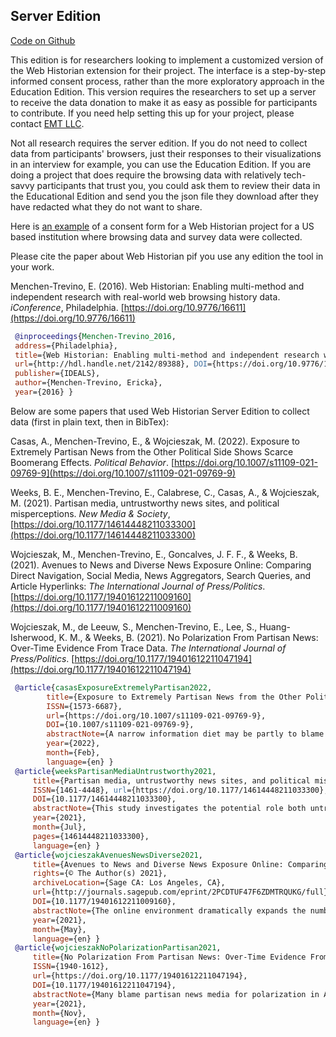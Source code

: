 ## Server Edition

[Code on Github](https://github.com/WebHistorian/community)

This edition is for researchers looking to implement a customized version of the 
Web Historian extension for their project. The interface is a step-by-step informed 
consent process, rather than the more exploratory approach in the Education 
Edition. This version requires the researchers to set up a server to receive 
the data donation to make it as easy as possible for participants to contribute. 
If you need help setting this up for your project, please 
contact [EMT LLC](https://erickaakcire.github.io/emtllc.html). 

Not all research requires the server edition. If you do not need to collect data 
from participants' browsers, just their responses to their visualizations in an interview for example, 
you can use the Education Edition. If you are doing a project that does require the browsing data
with relatively tech-savvy participants that trust you, you could ask them to review their 
data in the Educational Edition and send you the json file they download after they have 
redacted what they do not want to share.

Here is [an example](./consent_example.html) of a consent form for a Web Historian 
project for a US based institution where browsing data and survey data were collected. 

Please cite the paper about Web Historian pif you use any edition the tool in your work.

Menchen-Trevino, E. (2016). Web Historian: Enabling multi-method and independent research with real-world web browsing history data. *iConference*, Philadelphia. [https://doi.org/10.9776/16611](https://doi.org/10.9776/16611)

```bibtex
 @inproceedings{Menchen-Trevino_2016, 
 address={Philadelphia}, 
 title={Web Historian: Enabling multi-method and independent research with real-world web browsing history data}, 
 url={http://hdl.handle.net/2142/89388}, DOI={https://doi.org/10.9776/16611}, 
 publisher={IDEALS}, 
 author={Menchen-Trevino, Ericka}, 
 year={2016} }
```

Below are some papers that used Web Historian Server Edition to collect data (first in plain text, then in BibTex):

Casas, A., Menchen-Trevino, E., & Wojcieszak, M. (2022). Exposure to Extremely Partisan News from the Other Political Side Shows Scarce Boomerang Effects. *Political Behavior*. [https://doi.org/10.1007/s11109-021-09769-9](https://doi.org/10.1007/s11109-021-09769-9)

Weeks, B. E., Menchen-Trevino, E., Calabrese, C., Casas, A., & Wojcieszak, M. (2021). Partisan media, untrustworthy news sites, and political misperceptions. *New Media & Society*, [https://doi.org/10.1177/14614448211033300](https://doi.org/10.1177/14614448211033300)

Wojcieszak, M., Menchen-Trevino, E., Goncalves, J. F. F., & Weeks, B. (2021). Avenues to News and Diverse News Exposure Online: Comparing Direct Navigation, Social Media, News Aggregators, Search Queries, and Article Hyperlinks: *The International Journal of Press/Politics*. [https://doi.org/10.1177/19401612211009160](https://doi.org/10.1177/19401612211009160)

Wojcieszak, M., de Leeuw, S., Menchen-Trevino, E., Lee, S., Huang-Isherwood, K. M., & Weeks, B. (2021). No Polarization From Partisan News: Over-Time Evidence From Trace Data. *The International Journal of Press/Politics*. [https://doi.org/10.1177/19401612211047194](https://doi.org/10.1177/19401612211047194)

```bibtex
 @article{casasExposureExtremelyPartisan2022, 
        title={Exposure to Extremely Partisan News from the Other Political Side Shows Scarce Boomerang Effects}, 
        ISSN={1573-6687},
        url={https://doi.org/10.1007/s11109-021-09769-9}, 
        DOI={10.1007/s11109-021-09769-9}, 
        abstractNote={A narrow information diet may be partly to blame for the growing political divides in the United States, suggesting exposure to dissimilar views as a remedy. These efforts, however, could be counterproductive, exacerbating attitude and affective polarization. Yet findings on whether such boomerang effect exists are mixed and the consequences of dissimilar exposure on other important outcomes remain unexplored. To contribute to this debate, we rely on a preregistered longitudinal experimental design combining participants’ survey self-reports and their behavioral browsing data, in which one should observe boomerang effects. We incentivized liberals to read political articles on extreme conservative outlets (Breitbart, The American Spectator, and The Blaze) and conservatives to read extreme left-leaning sites (Mother Jones, Democracy Now, and The Nation). We maximize ecological validity by embedding the treatment in a larger project that tracks over time changes in online exposure and attitudes. We explored the effects on attitude and affective polarization, as well as on perceptions of the political system, support for democratic principles, and personal well-being. Overall we find little evidence of boomerang effects.}, journal={Political Behavior}, author={Casas, Andreu and Menchen-Trevino, Ericka and Wojcieszak, Magdalena}, 
        year={2022}, 
        month={Feb}, 
        language={en} }
 @article{weeksPartisanMediaUntrustworthy2021, 
     title={Partisan media, untrustworthy news sites, and political misperceptions}, 
     ISSN={1461-4448}, url={https://doi.org/10.1177/14614448211033300}, 
     DOI={10.1177/14614448211033300}, 
     abstractNote={This study investigates the potential role both untrustworthy and partisan websites play in misinforming audiences by testing whether actual exposure to these sites is associated with political misperceptions. Using a sample of American adult social media users, we match data from individuals’ Internet browser histories with a survey measuring the accuracy of political beliefs. We find that visits to partisan websites are at times related to misperceptions consistent with the political bias of the site. However, we do not find strong evidence that untrustworthy websites consistently relate to false beliefs. There is also little evidence that visits to less partisan, centrist news sites are associated with more accurate political beliefs about these issues, suggesting that exposure to politically neutral news is not necessarily the antidote to misinformation. Results suggest that focusing on partisan news sites—rather than untrustworthy sites—may be fruitful to understanding how media contribute to political misperceptions.}, journal={New Media & Society}, publisher={SAGE Publications}, author={Weeks, Brian E and Menchen-Trevino, Ericka and Calabrese, Christopher and Casas, Andreu and Wojcieszak, Magdalena}, 
     year={2021}, 
     month={Jul}, 
     pages={14614448211033300}, 
     language={en} }
 @article{wojcieszakAvenuesNewsDiverse2021, 
     title={Avenues to News and Diverse News Exposure Online: Comparing Direct Navigation, Social Media, News Aggregators, Search Queries, and Article Hyperlinks:}, 
     rights={© The Author(s) 2021}, 
     archiveLocation={Sage CA: Los Angeles, CA}, 
     url={http://journals.sagepub.com/eprint/2PCDTUF47F6ZDMTRQUKG/full}, 
     DOI={10.1177/19401612211009160}, 
     abstractNote={The online environment dramatically expands the number of ways people can encounter news but there remain questions of whether these abundant opportunities faci...}, journal={The International Journal of Press/Politics}, publisher={SAGE PublicationsSage CA: Los Angeles, CA}, author={Wojcieszak, Magdalena and Menchen-Trevino, Ericka and Goncalves, Joao F. F. and Weeks, Brian}, 
     year={2021}, 
     month={May}, 
     language={en} }
 @article{wojcieszakNoPolarizationPartisan2021, 
     title={No Polarization From Partisan News: Over-Time Evidence From Trace Data}, 
     ISSN={1940-1612}, 
     url={https://doi.org/10.1177/19401612211047194}, 
     DOI={10.1177/19401612211047194}, 
     abstractNote={Many blame partisan news media for polarization in America. This paper examines the effects of liberal, conservative, and centrist news on affective and attitude polarization. To this end, we rely on two studies that combine two-wave panel surveys (N1 = 303, N2 = 904) with twelve months worth of web browsing data submitted by the same participants comprising roughly thirty-eight million visits. We identify news exposure using an extensive list of news domains and develop a machine learning classifier to identify exposure to political news within these domains. The results offer a robust pattern of null findings. Exposure to partisan and centrist news websites—no matter if it is congenial or crosscutting—does not enhance polarization. These null effects also emerge among strong and weak partisans as well as Democrats and Republicans alike. We argue that these null results accurately portray the reality of limited effects of news in the “real world.” Politics and partisan news account for a small fraction of citizens’ online activities, less than 2 percent in our trace data, and are nearly unnoticeable in the overall information and communication ecology of most individuals.}, journal={The International Journal of Press/Politics}, publisher={SAGE Publications Inc}, author={Wojcieszak, Magdalena and de Leeuw, Sjifra and Menchen-Trevino, Ericka and Lee, Seungsu and Huang-Isherwood, Ke M. and Weeks, Brian}, 
     year={2021}, 
     month={Nov}, 
     language={en} }
```
